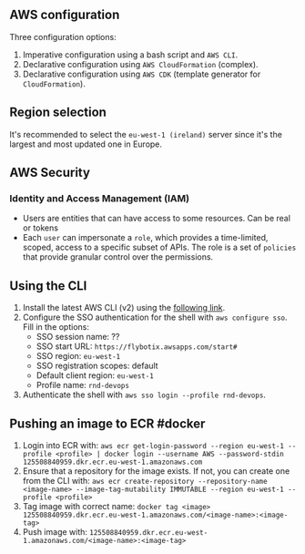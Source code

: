 ## AWS configuration
Three configuration options:
1. Imperative configuration using a bash script and `AWS CLI`.
2. Declarative configuration using `AWS CloudFormation` (complex).
3. Declarative configuration using `AWS CDK` (template generator for `CloudFormation`).

## Region selection
It's recommended to select the `eu-west-1 (ireland)` server since it's the largest and most updated one in Europe.

## AWS Security

### Identity and Access Management (IAM)
- Users are entities that can have access to some resources. Can be real or tokens
- Each `user` can impersonate a `role`, which provides a time-limited, scoped, access to a specific subset of APIs. The role is a set of `policies` that provide granular control over the permissions.   
## Using the CLI
1. Install the latest AWS CLI (v2) using the [following link](https://docs.aws.amazon.com/cli/latest/userguide/getting-started-install.html#cliv2-linux-install). 
2. Configure the SSO authentication for the shell with `aws configure sso`. Fill in the options:
	- SSO session name: ??
	- SSO start URL: `https://flybotix.awsapps.com/start#`
	- SSO region: `eu-west-1`
	- SSO registration scopes: default
	- Default client region: `eu-west-1`
	- Profile name: `rnd-devops`
1. Authenticate the shell with `aws sso login --profile rnd-devops`.
## Pushing an image to ECR #docker
1. Login into ECR with: `aws ecr get-login-password --region eu-west-1 --profile <profile> | docker login --username AWS --password-stdin 125508840959.dkr.ecr.eu-west-1.amazonaws.com`
2. Ensure that a repository for the image exists. If not, you can create one from the CLI with: `aws ecr create-repository --repository-name <image-name> --image-tag-mutability IMMUTABLE --region eu-west-1 --profile <profile>`
3. Tag image with correct name: `docker tag <image> 125508840959.dkr.ecr.eu-west-1.amazonaws.com/<image-name>:<image-tag>`
4. Push image with: `125508840959.dkr.ecr.eu-west-1.amazonaws.com/<image-name>:<image-tag>`
